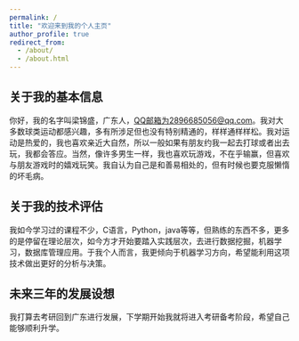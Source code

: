```yaml
---
permalink: /
title: "欢迎来到我的个人主页"
author_profile: true
redirect_from: 
  - /about/
  - /about.html
---
```


## 关于我的基本信息
你好，我的名字叫梁锦盛，广东人，QQ邮箱为2896685056@qq.com。我对大多数球类运动都感兴趣，多有所涉足但也没有特别精通的，样样通样样松。我对运动是热爱的，我也喜欢亲近大自然，所以一般如果有朋友约我一起去打球或者出去玩，我都会答应。当然，像许多男生一样，我也喜欢玩游戏，不在乎输赢，但喜欢与朋友游戏时的嬉戏玩笑。我自认为自己是和善易相处的，但有时候也要克服懒惰的坏毛病。

## 关于我的技术评估
我如今学习过的课程不少，C语言，Python，java等等，但熟练的东西不多，更多的是停留在理论层次，如今方才开始要踏入实践层次，去进行数据挖掘，机器学习，数据库管理应用。于我个人而言，我更倾向于机器学习方向，希望能利用这项技术做出更好的分析与决策。

## 未来三年的发展设想
我打算去考研回到广东进行发展，下学期开始我就将进入考研备考阶段，希望自己能够顺利升学。

